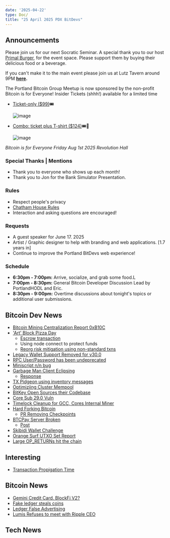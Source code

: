 ```yaml
---
date: '2025-04-22'
type: Doc/
title: "25 April 2025 PDX BitDevs"
---
```


## Announcements

Please join us for our next Socratic Seminar. A special thank you to our host <a href="https://dicksprimalburger.com/" data-no-summary>Primal Burger</a>, for the event space. Please support them by buying their delicious food or a beverage.

If you can't make it to the main event please join us at Lutz Tavern around 9PM **<a href="https://www.lutztavern.com/" data-no-summary>here</a>.**

The Portland Bitcoin Group Meetup is now sponsored by the non-profit Bitcoin is for Everyone!
Insider Tickets (shhh!) available for a limited time
- [Ticket-only ($99)](https://pay.zaprite.com/pl_r0iZfbk20s)🎟
  
  ![image](https://github.com/user-attachments/assets/0d0a9967-cc65-4674-b341-c0865256eed3)

- [Combo: ticket plus T-shirt ($124)](https://pay.zaprite.com/pl_qd6uXJ80ZQ)🎟👕
  
  ![image](https://github.com/user-attachments/assets/529d2ad8-db78-4177-809c-ef415aebd00d)


_Bitcoin is for Everyone_
_Friday Aug 1st 2025_
_Revolution Hall_

### Special Thanks | Mentions

- Thank you to everyone who shows up each month!
- Thank you to Jon for the Bank Simulator Presentation.

### Rules

- Respect people's privacy
- [Chatham House Rules](https://www.chathamhouse.org/about-us/chatham-house-rule)
- Interaction and asking questions are encouraged!

### Requests

- A guest speaker for June 17. 2025
- Artist / Graphic designer to help with branding and web applications. [1.7 years in]
- Continue to improve the Portland BitDevs web experience!

### Schedule

- **6:30pm - 7:00pm:** Arrive, socialize, and grab some food.L
- **7:00pm - 8:30pm:** General Bitcoin Developer Discussion Lead by PortlandHODL and Eric.
- **8:30pm - 9:00pm:** Overtime discussions about tonight's topics or additional user submissions.

## Bitcoin Dev News
- [Bitcoin Mining Centralization Report 0xB10C](https://b10c.me/blog/015-bitcoin-mining-centralization/)
- ['Art' Block Pizza Day](https://mempool.space/block/0000000000000000000011a508e48be0bbe2cf4cd3ec062cfafc19f78ea810e0?audit=false)
  - [Escrow transaction](https://mempool.space/tx/8245e67349565e481c622fe3437408db7344cdf730edb193c1466326eb021c0b)
  - Using node connect to protect funds
  - [Reorg risk mitigation using non-standard txns](https://github.com/bitcoin/bitcoin/blob/ce46000712439782e7d44b3bb22c375503371ee6/src/validation.cpp#L299)
- [Legacy Wallet Support Removed for v30.0](https://github.com/bitcoin/bitcoin/commit/638a4c0bd8b53766faeb437244b2aae4eed28dcf)
- [RPC User/Password has been undeprecated](https://github.com/bitcoin/bitcoin/pull/32423#discussion_r2094833979)
- [Miniscript n/n bug](https://x.com/BitcoinReviewHQ/status/1926325014493536521)
- [Garbage Man Client Eclipsing](https://x.com/peterktodd/status/1924517867652792342)
  - [Response](https://groups.google.com/g/bitcoindev/c/bmV1QwYEN4k) 
- [TX Pidgeon using inventory messages](https://x.com/stutxo/status/1923023753040015687)
- [Optimiziing Cluster Mempool](https://delvingbitcoin.org/t/spanning-forest-cluster-linearization/1419)
- [BitKey Open Sources their Codebase](https://github.com/proto-at-block/bitkey)
- [Core Sub 29.0 Vuln](https://bitcoincore.org/en/2025/04/28/disclose-cve-2024-52919/)
- [Timelock Cleanup for GCC, Cores Internal Miner](https://github.com/bitcoin/bitcoin/pull/32155)
- [Hard Forking Bitcoin](https://gist.github.com/RubenSomsen/a02b9071bf81b922dcc9edea7d810b7c)
  - [PR Removing Checkpoints ](https://github.com/bitcoin/bitcoin/pull/31649)
- [BTCPay Server Broken](https://x.com/BtcpayServer/status/1922845019494318519)
  - [Post](https://x.com/NicolasDorier/status/1922810237938999719)
- [Skibidi Wallet Challenge](https://skibidi.cash/)
- [Orange Surf UTXO Set Report](https://research.mempool.space/utxo-set-report/)
- [Large OP_RETURNs hit the chain](https://x.com/mononautical/status/1922707114176159955)

## Interesting
- [Transaction Propigation Time](https://bitcoin.stackexchange.com/questions/125776/how-long-does-it-take-for-a-transaction-to-propagate-through-the-network)

## Bitcoin News
- [Gemini Credit Card. BlockFi V2?](https://www.gemini.com/credit-card)
- [Fake ledger steals coins](https://x.com/intell_on_chain/status/1924053872609308733)
- [Ledger False Advertising](https://x.com/hodlorado/status/1927075626134982885)
- [Lumis Refuses to meet with Ripple CEO](https://x.com/Swan/status/1924542730023391533)
## Tech News
